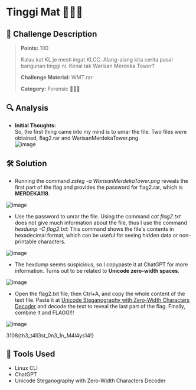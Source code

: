# Tinggi Mat 🕵🏻‍♀️

## 🧾 Challenge Description
> **Points:** 100   
>  
> Kalau kat KL je mesti ingat KLCC. Alang-alang kita cerita pasal bangunan tinggi ni. Kenal tak Warisan Merdeka Tower?
>
> **Challenge Material:** WMT.rar
> 
> **Category:** Forensic 🕵🏻‍♀️  

## 🔍 Analysis
- **Initial Thoughts:**  
So, the first thing came into my mind is to unrar the file. Two files were obtained, flag2.rar and WarisanMerdekaTower.png.  
![image](https://github.com/user-attachments/assets/09f8c32d-f15f-44c1-82be-f753a384f27d)


## 🛠️ Solution
- Running the command *zsteg -a WarisanMerdekaTower.png* reveals the first part of the flag and provides the password for flag2.rar, which is **MERDEKA118**.

![image](https://github.com/user-attachments/assets/543df232-aa65-44b5-b3b3-85fc63a9aa8e)

- Use the password to unrar the file. Using the command *cat flag2.txt* does not give much information about the file, thus I use the command *hexdump -C flag2.txt*: This command shows the file's contents in hexadecimal format, which can be useful for seeing hidden data or non-printable characters.
  
![image](https://github.com/user-attachments/assets/792d6115-4fad-476b-a052-c3bac3bf413f)

- The hexdump seems suspicious, so I copypaste it at ChatGPT for more information. Turns out to be related to **Unicode zero-width spaces**.

![image](https://github.com/user-attachments/assets/a2e0fa07-d246-47ef-b136-b332c5312186)

- Open the flag2.txt file, then Ctrl+A, and copy the whole content of the text file. Paste it at [Unicode Steganography with Zero-Width Characters Decoder](https://330k.github.io/misc_tools/unicode_steganography.html) and decode the text to reveal the last part of the flag. Finally, combine it and FLAGG!!!

![image](https://github.com/user-attachments/assets/e71a2e4a-41a1-4b77-98d1-fc69d5bb9fe2)

3108{th3_t4ll3st_0n3_1n_M4l4ys14!}

## 🧰 Tools Used
- Linux CLI
- ChatGPT
- Unicode Steganography with Zero-Width Characters Decoder
